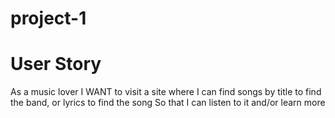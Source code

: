 # project-1

# User Story

As a music lover
I WANT to visit a site where I can find songs by title to find the band, or lyrics to find the song
So that I can listen to it and/or learn more
